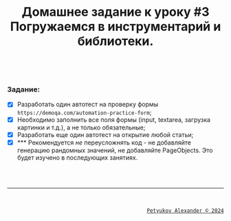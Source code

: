 # <p align="center">Домашнее задание к уроку #3 <br> Погружаемся в инструментарий и библиотеки.</p>

</br>
</br>

### Задание:
- [x] Разработать один автотест на проверку формы `https://demoqa.com/automation-practice-form`;
- [x] Необходимо заполнить все поля формы (input, textarea, загрузка картинки и т.д.), а не только обязательные;
- [x] Разработать еще один автотест на открытие любой статьи;
- [x] *** Рекомендуется *не* переусложнять код - не добавляйте генерацию рандомных значений, не добавляйте PageObjects. Это будет изучено в последующих занятиях.

</br>
</br>


---

</br>

<a><p align="right">[`Petyukov Alexander © 2024`](https://github.com/SandroUnknown)</p></a>

